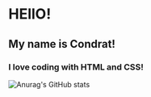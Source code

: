 # HEllO!
## My name is Condrat!
### I love coding with HTML and CSS!

![Anurag's GitHub stats](https://github-readme-stats.vercel.app/api?username=CondratKenasil&show_icons=true&theme=transparent)
